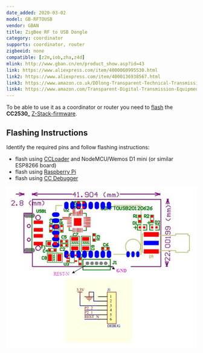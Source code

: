 ```yaml
---
date_added: 2020-03-02
model: GB-RFTOUSB
vendor: GBAN
title: ZigBee RF to USB Dongle
category: coordinator
supports: coordinator, router
zigbeeid: none
compatible: [z2m,iob,zha,z4d]
mlink: http://www.gban.cn/en/product_show.asp?id=43
link: https://www.aliexpress.com/item/4000060995530.html
link2: https://www.aliexpress.com/item/4000136938567.html
link3: https://www.amazon.co.uk/DDlong-Transparent-Technical-Transmission-Equipment/dp/B07WK5WX4R
link4: https://www.amazon.com/Transparent-Digital-Transmission-Equipment-Industrial/dp/B07YZTY11S
---
```

To be able to use it as a coordinator or router you need to [flash](flashing_ccloader) the **CC2530_** [Z-Stack-firmware](https://github.com/Koenkk/Z-Stack-firmware/).

## Flashing Instructions
Identify the required pins and follow flashing instructions:
- flash using [CCLoader](/flashing_ccloader.html) and NodeMCU/Wemos D1 mini (or similar ESP8266 board)
- flash using [Raspberry Pi](http://www.marrold.co.uk/2019/12/flashing-cc2530-cc2591-zigbee-module.html)
- flash using [CC Debugger](http://ptvo.info/how-to-select-and-flash-cc2530-144/) 

![Pinout](/assets/images/devices/coordinator_GB-RFTOUSB_pinout.jpg)
